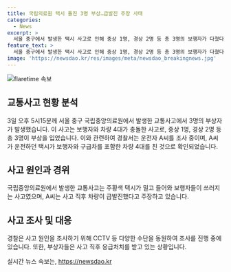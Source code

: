 ```yaml
---
title: 국립의료원 택시 돌진 3명 부상…급발진 주장 사태
categories:
  - News
excerpt: >
  서울 중구에서 발생한 택시 사고로 인해 중상 1명, 경상 2명 등 총 3명의 보행자가 다쳤다. 사고를 낸 70세 운전자 A씨는 조사 중이며, 보행자와 차량 4대와 충돌한 것으로 파악됐다. 부상자들은 응급실로 옮겨져 치료를 받고 있으며, 사고 경위에 대해 경찰이 조사 중이다. A씨는 사고 직후 차량이 급발진했다고 주장했지만, 음주는 하지 않았다고 경찰은 밝혔다. 사고 현장은 파손되었고, CCTV 등을 토대로 경찰이 사고 경위를 조사 중이다.
feature_text: >
  서울 중구에서 발생한 택시 사고로 인해 중상 1명, 경상 2명 등 총 3명의 보행자가 다쳤다. 사고를 낸 70세 운전자 A씨는 조사 중이며, 보행자와 차량 4대와 충돌한 것으로 파악됐다. 부상자들은 응급실로 옮겨져 치료를 받고 있으며, 사고 경위에 대해 경찰이 조사 중이다. A씨는 사고 직후 차량이 급발진했다고 주장했지만, 음주는 하지 않았다고 경찰은 밝혔다. 사고 현장은 파손되었고, CCTV 등을 토대로 경찰이 사고 경위를 조사 중이다.
image: 'https://newsdao.kr/res/images/meta/newsdao_breakingnews.jpg'
---
```


<p><img src="https://newsdao.kr/res/images/meta/newsdao_breakingnews.jpg" alt="flaretime 속보" /></p>

<h2 data-ke-size="size26">교통사고 현황 분석</h2>

<p data-ke-size="size16">3일 오후 5시15분께 서울 중구 국립중앙의료원에서 발생한 교통사고에서 3명의 부상자가 발생했습니다. 이 사고는 보행자와 차량 4대가 충돌한 사고로, 중상 1명, 경상 2명 등 총 3명이 부상을 입었습니다. 이와 관련하여 경찰서는 운전자 A씨를 조사 중이며, A씨가 운전하던 택시가 보행자와 구급차를 포함한 차량 4대를 친 것으로 확인되었습니다.</p>

<h2 data-ke-size="size26">사고 원인과 경위</h2>

<p data-ke-size="size16">국립중앙의료원에서 발생한 교통사고는 주황색 택시가 밀고 들어와 보행자들이 쓰러지는 사고였으며, A씨는 사고 직후 차량이 급발진했다고 주장하고 있습니다.</p>

<h2 data-ke-size="size26">사고 조사 및 대응</h2>

<p data-ke-size="size16">경찰은 사고 원인을 조사하기 위해 CCTV 등 다양한 수단을 동원하여 조사를 진행 중에 있습니다. 또한, 부상자들은 사고 직후 응급처치를 받고 있는 상황입니다.</p>
실시간 뉴스 속보는, <a href="https://newsdao.kr" rel="dofollow">https://newsdao.kr</a>


